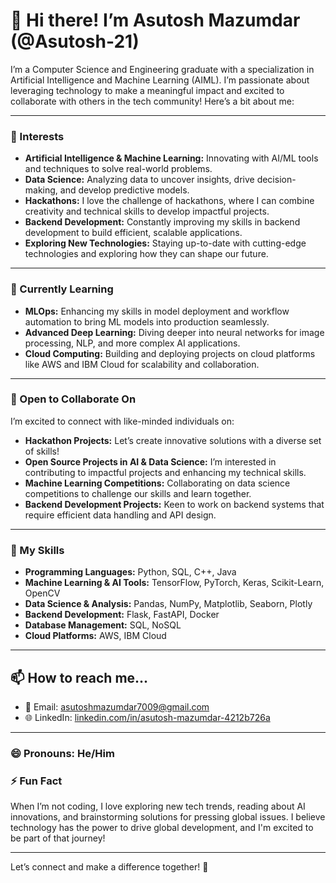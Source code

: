 # 👋 Hi there! I’m Asutosh Mazumdar (@Asutosh-21)

I’m a Computer Science and Engineering graduate with a specialization in Artificial Intelligence and Machine Learning (AIML). I’m passionate about leveraging technology to make a meaningful impact and excited to collaborate with others in the tech community! Here’s a bit about me:

---

### 👀 Interests

- **Artificial Intelligence & Machine Learning:** Innovating with AI/ML tools and techniques to solve real-world problems.
- **Data Science:** Analyzing data to uncover insights, drive decision-making, and develop predictive models.
- **Hackathons:** I love the challenge of hackathons, where I can combine creativity and technical skills to develop impactful projects.
- **Backend Development:** Constantly improving my skills in backend development to build efficient, scalable applications.
- **Exploring New Technologies:** Staying up-to-date with cutting-edge technologies and exploring how they can shape our future.

---

### 🌱 Currently Learning

- **MLOps:** Enhancing my skills in model deployment and workflow automation to bring ML models into production seamlessly.
- **Advanced Deep Learning:** Diving deeper into neural networks for image processing, NLP, and more complex AI applications.
- **Cloud Computing:** Building and deploying projects on cloud platforms like AWS and IBM Cloud for scalability and collaboration.

---

### 💞️ Open to Collaborate On

I’m excited to connect with like-minded individuals on:
- **Hackathon Projects:** Let’s create innovative solutions with a diverse set of skills!
- **Open Source Projects in AI & Data Science:** I’m interested in contributing to impactful projects and enhancing my technical skills.
- **Machine Learning Competitions:** Collaborating on data science competitions to challenge our skills and learn together.
- **Backend Development Projects:** Keen to work on backend systems that require efficient data handling and API design.

---

### 🔧 My Skills

- **Programming Languages:** Python, SQL, C++, Java
- **Machine Learning & AI Tools:** TensorFlow, PyTorch, Keras, Scikit-Learn, OpenCV
- **Data Science & Analysis:** Pandas, NumPy, Matplotlib, Seaborn, Plotly
- **Backend Development:** Flask, FastAPI, Docker
- **Database Management:** SQL, NoSQL
- **Cloud Platforms:** AWS, IBM Cloud

---

## 📫 How to reach me...
- 📧 Email: [asutoshmazumdar7009@gmail.com](mailto:asutoshmazumdar7009@gmail.com)
- 🌐 LinkedIn: [linkedin.com/in/asutosh-mazumdar-4212b726a](https://linkedin.com/in/asutosh-mazumdar-4212b726a)
  
---

### 😄 Pronouns: He/Him

### ⚡ Fun Fact

When I’m not coding, I love exploring new tech trends, reading about AI innovations, and brainstorming solutions for pressing global issues. I believe technology has the power to drive global development, and I'm excited to be part of that journey!

---

Let’s connect and make a difference together! 🚀

